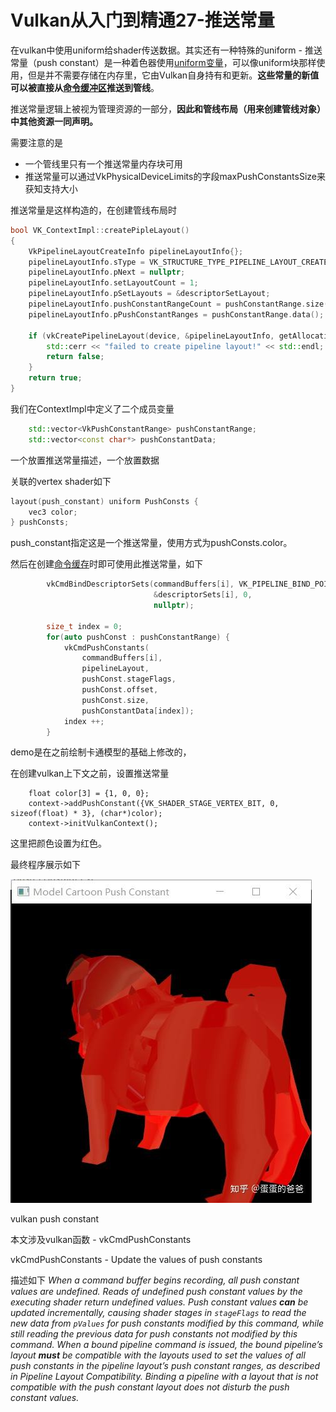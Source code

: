 # Vulkan从入门到精通27-推送常量

在vulkan中使用uniform给shader传送数据。其实还有一种特殊的uniform - 推送常量（push constant）是一种着色器使用[uniform变量](https://zhida.zhihu.com/search?content_id=189836497&content_type=Article&match_order=1&q=uniform变量&zhida_source=entity)，可以像uniform块那样使用，但是并不需要存储在内存里，它由Vulkan自身持有和更新。**这些常量的新值可以被直接从[命令缓冲区](https://zhida.zhihu.com/search?content_id=189836497&content_type=Article&match_order=1&q=命令缓冲区&zhida_source=entity)推送到管线**。

推送常量逻辑上被视为管理资源的一部分，**因此和管线布局（用来创建管线对象）中其他资源一同声明。**

需要注意的是

- 一个管线里只有一个推送常量内存块可用
- 推送常量可以通过VkPhysicalDeviceLimits的字段maxPushConstantsSize来获知支持大小

推送常量是这样构造的，在创建管线布局时

```cpp
bool VK_ContextImpl::createPipleLayout()
{
    VkPipelineLayoutCreateInfo pipelineLayoutInfo{};
    pipelineLayoutInfo.sType = VK_STRUCTURE_TYPE_PIPELINE_LAYOUT_CREATE_INFO;
    pipelineLayoutInfo.pNext = nullptr;
    pipelineLayoutInfo.setLayoutCount = 1;
    pipelineLayoutInfo.pSetLayouts = &descriptorSetLayout;
    pipelineLayoutInfo.pushConstantRangeCount = pushConstantRange.size();
    pipelineLayoutInfo.pPushConstantRanges = pushConstantRange.data();

    if (vkCreatePipelineLayout(device, &pipelineLayoutInfo, getAllocation(), &pipelineLayout) != VK_SUCCESS) {
        std::cerr << "failed to create pipeline layout!" << std::endl;
        return false;
    }
    return true;
}
```

我们在ContextImpl中定义了二个成员变量

```cpp
    std::vector<VkPushConstantRange> pushConstantRange;
    std::vector<const char*> pushConstantData;
```

一个放置推送常量描述，一个放置数据

关联的vertex shader如下

```cpp
layout(push_constant) uniform PushConsts {
	vec3 color;
} pushConsts;
```

push_constant指定这是一个推送常量，使用方式为pushConsts.color。

然后在创建[命令缓存](https://zhida.zhihu.com/search?content_id=189836497&content_type=Article&match_order=1&q=命令缓存&zhida_source=entity)时即可使用此推送常量，如下

```cpp
        vkCmdBindDescriptorSets(commandBuffers[i], VK_PIPELINE_BIND_POINT_GRAPHICS, pipelineLayout, 0, 1,
                                &descriptorSets[i], 0,
                                nullptr);

        size_t index = 0;
        for(auto pushConst : pushConstantRange) {
            vkCmdPushConstants(
                commandBuffers[i],
                pipelineLayout,
                pushConst.stageFlags,
                pushConst.offset,
                pushConst.size,
                pushConstantData[index]);
            index ++;
        }
```

demo是在之前绘制卡通模型的基础上修改的，

在创建vulkan上下文之前，设置推送常量

```text
    float color[3] = {1, 0, 0};
    context->addPushConstant({VK_SHADER_STAGE_VERTEX_BIT, 0, sizeof(float) * 3}, (char*)color);
    context->initVulkanContext();
```

这里把颜色设置为红色。

最终程序展示如下

![img](./assets/v2-c0b910b5905d3fe1a6a0d2723c708412_1440w.jpg)

vulkan push constant

本文涉及vulkan函数 - vkCmdPushConstants

vkCmdPushConstants - Update the values of push constants

描述如下
*When a command buffer begins recording, all push constant values are undefined. Reads of undefined push constant values by the executing shader return undefined values. Push constant values **can** be updated incrementally, causing shader stages in `stageFlags` to read the new data from `pValues` for push constants modified by this command, while still reading the previous data for push constants not modified by this command. When a bound pipeline command is issued, the bound pipeline’s layout **must** be compatible with the layouts used to set the values of all push constants in the pipeline layout’s push constant ranges, as described in Pipeline Layout Compatibility. Binding a pipeline with a layout that is not compatible with the push constant layout does not disturb the push constant values.*
